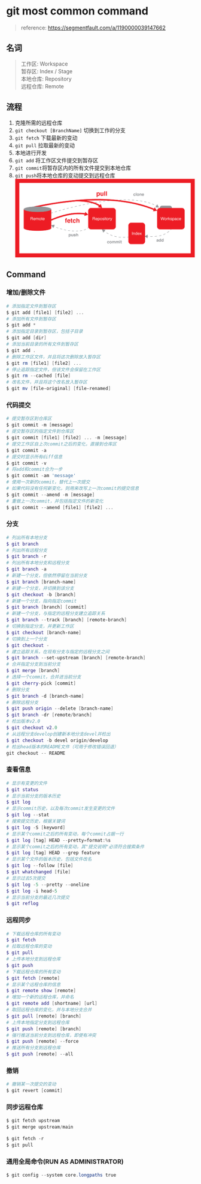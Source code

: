 # git most common command

> reference: https://segmentfault.com/a/1190000039147662

## 名词

>工作区: Workspace  
暂存区: Index / Stage  
本地仓库:  Repository  
远程仓库: Remote


## 流程
1. 克隆所需的远程仓库
2. `git checkout [BranchName]` 切换到工作的分支
3. `git fetch` 下载最新的变动
4. `git pull` 拉取最新的变动
5. 本地进行开发
6. `git add` 将工作区文件提交到暂存区
7. `git commit`将暂存区内的所有文件提交到本地仓库
8. `git push`将本地仓库的变动提交到远程仓库
![img](https://github.com/dvbb/ProjectAndTestModule/blob/main/GitTutorial/image/concept.png)

## Command
### 增加/删除文件
``` powershell
# 添加指定文件到暂存区
$ git add [file1] [file2] ...
# 添加所有文件到暂存区
$ git add *
# 添加指定目录到暂存区，包括子目录
$ git add [dir]
# 添加当前目录的所有文件到暂存区
$ git add .
# 删除工作区文件，并且将这次删除放入暂存区
$ git rm [file1] [file2] ...
# 停止追踪指定文件，但该文件会保留在工作区
$ git rm --cached [file]
# 改名文件，并且将这个改名放入暂存区
$ git mv [file-original] [file-renamed]
```

### 代码提交
``` powershell
# 提交暂存区到仓库区
$ git commit -m [message]
# 提交暂存区的指定文件到仓库区
$ git commit [file1] [file2] ... -m [message]
# 提交工作区自上次commit之后的变化，直接到仓库区
$ git commit -a
# 提交时显示所有diff信息
$ git commit -v
# 将add和commit合为一步
$ git commit -am 'message'
# 使用一次新的commit，替代上一次提交
# 如果代码没有任何新变化，则用来改写上一次commit的提交信息
$ git commit --amend -m [message]
# 重做上一次commit，并包括指定文件的新变化
$ git commit --amend [file1] [file2] ...
```

### 分支
``` powershell
# 列出所有本地分支
$ git branch
# 列出所有远程分支
$ git branch -r
# 列出所有本地分支和远程分支
$ git branch -a
# 新建一个分支，但依然停留在当前分支
$ git branch [branch-name]
# 新建一个分支，并切换到该分支
$ git checkout -b [branch]
# 新建一个分支，指向指定commit
$ git branch [branch] [commit]
# 新建一个分支，与指定的远程分支建立追踪关系
$ git branch --track [branch] [remote-branch]
# 切换到指定分支，并更新工作区
$ git checkout [branch-name]
# 切换到上一个分支
$ git checkout -
# 建立追踪关系，在现有分支与指定的远程分支之间
$ git branch --set-upstream [branch] [remote-branch]
# 合并指定分支到当前分支
$ git merge [branch]
# 选择一个commit，合并进当前分支
$ git cherry-pick [commit]
# 删除分支
$ git branch -d [branch-name]
# 删除远程分支
$ git push origin --delete [branch-name]
$ git branch -dr [remote/branch]
# 检出版本v2.0
$ git checkout v2.0
# 从远程分支develop创建新本地分支devel并检出
$ git checkout -b devel origin/develop
# 检出head版本的README文件（可用于修改错误回退）
git checkout -- README 
```

### 查看信息
``` powershell
# 显示有变更的文件
$ git status
# 显示当前分支的版本历史
$ git log
# 显示commit历史，以及每次commit发生变更的文件
$ git log --stat
# 搜索提交历史，根据关键词
$ git log -S [keyword]
# 显示某个commit之后的所有变动，每个commit占据一行
$ git log [tag] HEAD --pretty=format:%s
# 显示某个commit之后的所有变动，其"提交说明"必须符合搜索条件
$ git log [tag] HEAD --grep feature
# 显示某个文件的版本历史，包括文件改名
$ git log --follow [file]
$ git whatchanged [file]
# 显示过去5次提交
$ git log -5 --pretty --oneline
$ git log -i head~5
# 显示当前分支的最近几次提交
$ git reflog
```

### 远程同步
``` powershell
# 下载远程仓库的所有变动
$ git fetch 
# 拉取远程仓库的变动
$ git pull 
# 上传本地分支到远程仓库
$ git push 
# 下载远程仓库的所有变动
$ git fetch [remote]
# 显示某个远程仓库的信息
$ git remote show [remote]
# 增加一个新的远程仓库，并命名
$ git remote add [shortname] [url]
# 取回远程仓库的变化，并与本地分支合并
$ git pull [remote] [branch]
# 上传本地指定分支到远程仓库
$ git push [remote] [branch]
# 强行推送当前分支到远程仓库，即使有冲突
$ git push [remote] --force
# 推送所有分支到远程仓库
$ git push [remote] --all
```

### 撤销
``` powershell
# 撤销某一次提交的变动
$ git revert [commit]
```

### 同步远程仓库
``` powershell
$ git fetch upstream
$ git merge upstream/main
```
``` powershell
$ git fetch -r
$ git pull
```
### 通用全局命令(RUN AS ADMINISTRATOR)
``` powershell
$ git config --system core.longpaths true
```
